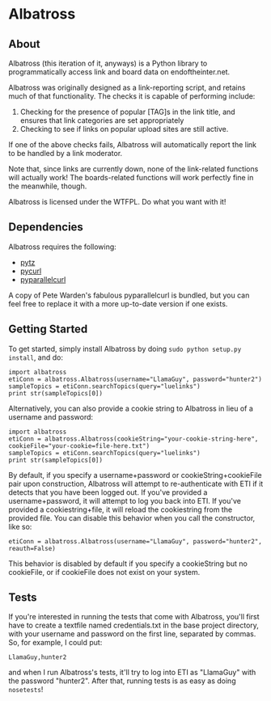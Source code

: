 Albatross
=========

About
-----

Albatross (this iteration of it, anyways) is a Python library to programmatically access link and board data on endoftheinter.net. 

Albatross was originally designed as a link-reporting script, and retains much of that functionality. The checks it is capable of performing include:

1. Checking for the presence of popular [TAG]s in the link title, and ensures that link categories are set appropriately
2. Checking to see if links on popular upload sites are still active.

If one of the above checks fails, Albatross will automatically report the link to be handled by a link moderator. 

Note that, since links are currently down, none of the link-related functions will actually work! The boards-related functions will work perfectly fine in the meanwhile, though.

Albatross is licensed under the WTFPL. Do what you want with it!

Dependencies
------------

Albatross requires the following:

* [pytz](http://pytz.sourceforge.net)
* [pycurl](http://pycurl.sourceforge.net)
* [pyparallelcurl](https://github.com/petewarden/pyparallelcurl)

A copy of Pete Warden's fabulous pyparallelcurl is bundled, but you can feel free to replace it with a more up-to-date version if one exists.

Getting Started
---------------

To get started, simply install Albatross by doing `sudo python setup.py install`, and do:

    import albatross
    etiConn = albatross.Albatross(username="LlamaGuy", password="hunter2")
    sampleTopics = etiConn.searchTopics(query="luelinks")
    print str(sampleTopics[0])

Alternatively, you can also provide a cookie string to Albatross in lieu of a username and password:

    import albatross
    etiConn = albatross.Albatross(cookieString="your-cookie-string-here", cookieFile="your-cookie=file-here.txt")
    sampleTopics = etiConn.searchTopics(query="luelinks")
    print str(sampleTopics[0])

By default, if you specify a username+password or cookieString+cookieFile pair upon construction, Albatross will attempt to re-authenticate with ETI if it detects that you have been logged out. If you've provided a username+password, it will attempt to log you back into ETI. If you've provided a cookiestring+file, it will reload the cookiestring from the provided file. You can disable this behavior when you call the constructor, like so:

    etiConn = albatross.Albatross(username="LlamaGuy", password="hunter2", reauth=False)

This behavior is disabled by default if you specify a cookieString but no cookieFile, or if cookieFile does not exist on your system.

Tests
-----

If you're interested in running the tests that come with Albatross, you'll first have to create a textfile named credentials.txt in the base project directory, with your username and password on the first line, separated by commas. So, for example, I could put:

`LlamaGuy,hunter2`

and when I run Albatross's tests, it'll try to log into ETI as "LlamaGuy" with the password "hunter2". After that, running tests is as easy as doing `nosetests`!